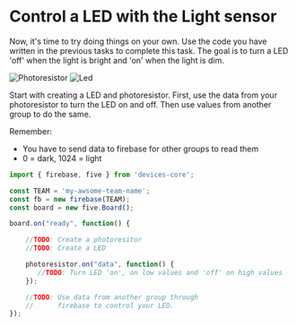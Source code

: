 # Control a LED with the Light sensor

Now, it's time to try doing things on your own. Use the code you have written in the previous tasks to complete this task. The goal is to turn a LED 'off' when the light is bright and 'on' when the light is dim.

![Photoresistor](http://johnny-five.io/img/breadboard/photoresistor.png)
![Led](https://www.arduino.cc/en/uploads/Tutorial/ExampleCircuit_bb.png)


Start with creating a LED and photoresistor. First, use the data from your photoresistor to turn the LED on and off. Then use values from another group to do the same.

Remember:
- You have to send data to firebase for other groups to read them
- 0 = dark, 1024 = light


```js
import { firebase, five } from 'devices-core';

const TEAM = 'my-awsome-team-name';
const fb = new firebase(TEAM);
const board = new five.Board();

board.on("ready", function() {

    //TODO: Create a photoresitor
    //TODO: Create a LED

    photoresistor.on("data", function() {
       //TODO: Turn LED 'on', on low values and 'off' on high values
    });

    //TODO: Use data from another group through
    //      firebase to control your LED. 
});
```
